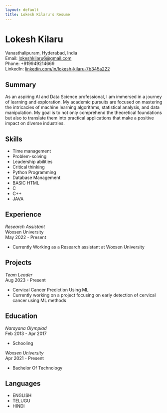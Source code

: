 ```yaml
---
layout: default
title: Lokesh Kilaru's Resume
---
```


# Lokesh Kilaru

Vanasthalipuram, Hyderabad, India  
Email: lokeshkilaru6@gmail.com  
Phone: +919949214669  
LinkedIn: [linkedin.com/in/lokesh-kilaru-7b345a222](https://www.linkedin.com/in/lokesh-kilaru-7b345a222)

## Summary

As an aspiring AI and Data Science professional, I am immersed in a journey of learning and exploration. My academic pursuits are focused on mastering the intricacies of machine learning algorithms, statistical analysis, and data manipulation. My goal is to not only comprehend the theoretical foundations but also to translate them into practical applications that make a positive impact on diverse industries.

## Skills

- Time management
- Problem-solving
- Leadership abilities
- Critical thinking
- Python Programming
- Database Management
- BASIC HTML
- C
- C++
- JAVA

## Experience

*Research Assistant*  
Woxsen University  
May 2022 - Present

- Currently Working as a Research assistant at Woxsen University

## Projects

*Team Leader*  
Aug 2023 - Present
- Cervical Cancer Prediction Using ML
- Currently working on a project focusing on early detection of cervical cancer using ML methods

## Education

*Narayana Olympiad*  
Feb 2013 - Apr 2017
- Schooling

*Woxsen University*  
Apr 2021 - Present
- Bachelor Of Technology

## Languages

- ENGLISH
- TELUGU
- HINDI
